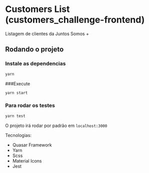 # Customers List (customers_challenge-frontend)

Listagem de clientes da Juntos Somos +


## Rodando o projeto

### Instale as dependencias
```bash
yarn
```

###Execute
```bash
yarn start
```

### Para rodar os testes
```bash
yarn test
```

O projeto irá rodar por padrão em ```localhost:3000```



Tecnologias:
- Quasar Framework
- Yarn
- Scss
- Material Icons
- Jest

